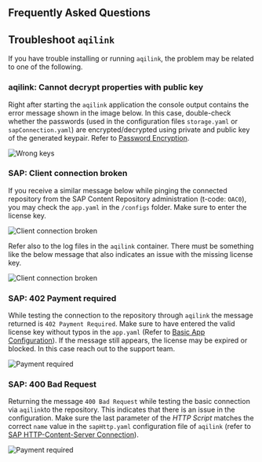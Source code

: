 ## Frequently Asked Questions

## Troubleshoot `aqilink`
If you have trouble installing or running `aqilink`, the problem may be related to one of the following.

### aqilink: Cannot decrypt properties with public key
Right after starting the `aqilink` application the console output contains the error message shown in the image below.
In this case, double-check whether the passwords (used in the configuration files `storage.yaml` or `sapConnection.yaml`) are encrypted/decrypted using private and public key of the generated keypair.
Refer to [Password Encryption](/reference/password-encryption).

![Wrong keys](/_media/faq/0004_aqilink_mixedKeypairKeys.png)

### SAP: Client connection broken
If you receive a similar message below while pinging the connected repository from the SAP Content Repository administration (t-code: `OAC0`), you may check the `app.yaml` in the `/configs` folder. Make sure to enter the license key.

![Client connection broken](/_media/faq/0001_noLicenseKeyEntered_butPropertyInAppYaml.png)

Refer also to the log files in the `aqilink` container. There must be something like the below message that also indicates an issue with the missing license key.

![Client connection broken](/_media/faq/0001_error_noLicenseKeyEntered_butPropertyInAppYaml.png)

### SAP: 402 Payment required
While testing the connection to the repository through `aqilink` the message returned is `402 Payment Required`. Make sure to have entered the valid license key without typos in the `app.yaml` (Refer to [Basic App Configuration](/installation/app-configuration#basic-aqilink-app-configuration)). If the message still appears, the license may be expired or blocked. In this case reach out to the support team. 

![Payment required](/_media/faq/0002_sap_payment_required_wrong_licensekey.png)

### SAP: 400 Bad Request
Returning the message `400 Bad Request` while testing the basic connection via `aqilink`to the repository. This indicates that there is an issue in the configuration. Make sure the last parameter of the *HTTP Script* matches the correct `name` value in the `sapHttp.yaml` configuration file of `aqilink` (refer to [SAP HTTP-Content-Server Connection](/configuration/aqilink/#sap-http-content-server-connection)).

![Payment required](/_media/faq/0003_sap_bad_request.png)
